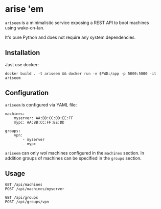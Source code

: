 # arise 'em

`ariseem` is a minimalistic service exposing a REST API to boot machines using wake-on-lan.

It's pure Python and does not require any system dependencies.

## Installation

Just use docker:

```
docker build . -t ariseem && docker run -v $PWD:/app -p 5000:5000 -it ariseem
```

## Configuration

`ariseem` is configured via YAML file:

```
machines:
    myserver: AA:BB:CC:DD:EE:FF
    mypc: AA:BB:CC:FF:EE:DD

groups:
    vpn:
        - myserver
        - mypc
```

`ariseem` can only *wol* machines configured in the `machines` section.
In addition groups of machines can be specified in the `groups` section.

## Usage

```
GET /api/machines
POST /api/machines/myserver

GET /api/groups
POST /api/groups/vpn
```

